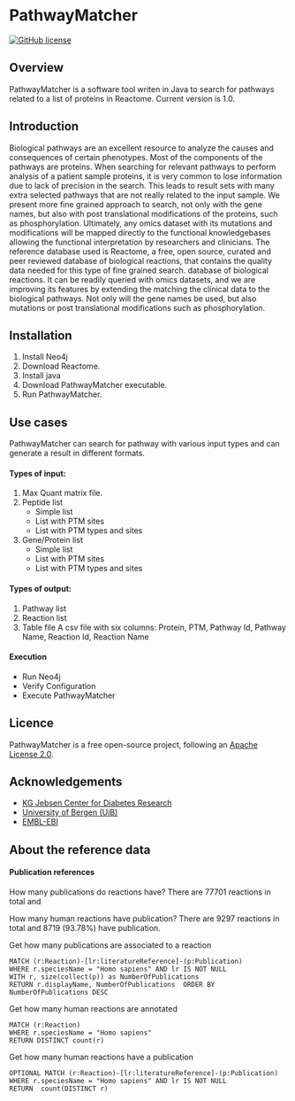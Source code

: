 PathwayMatcher
======

[![GitHub license](http://dmlc.github.io/img/apache2.svg)](https://github.com/LuisFranciscoHS/PathwayMatcher/blob/master/LICENSE.txt)

## Overview

PathwayMatcher is a software tool writen in Java to search for pathways related to a list of proteins in Reactome. Current version is 1.0.

## Introduction

Biological pathways are an excellent resource to analyze the causes and consequences of certain phenotypes. Most of the components of the pathways are proteins. When searching for relevant pathways to perform analysis of a patient sample proteins, it is very common to lose information due to lack of precision in the search. This leads to result sets with many extra selected pathways that are not really related to the input sample.  We present more fine grained approach to search, not only with the gene names, but also with post translational modifications of the proteins, such as phosphorylation. Ultimately, any omics dataset with its mutations and modifications will be mapped directly to the functional knowledgebases allowing the functional interpretation by researchers and clinicians. The reference database used is Reactome, a free, open source, curated and peer reviewed database of biological reactions, that contains the quality data needed for this type of fine grained search.
 database of biological reactions. It can be readily queried with omics datasets, and we are improving its features by extending the matching the clinical data to the biological pathways. 
Not only will the gene names be used, but also mutations or post translational modifications such as phosphorylation. 

## Installation

1. Install Neo4j
1. Download Reactome.
1. Install java 
1. Download PathwayMatcher executable.
1. Run PathwayMatcher.

## Use cases

PathwayMatcher can search for pathway with various input types and can generate a result in different formats. 

#### Types of input:

1. Max Quant matrix file.
1. Peptide list
    * Simple list
    * List with PTM sites
    * List with PTM types and sites
1. Gene/Protein list
    * Simple list
    * List with PTM sites
    * List with PTM types and sites


#### Types of output:

1. Pathway list
1. Reaction list
1. Table file
A csv file with six columns: Protein, PTM, Pathway Id, Pathway Name, Reaction Id, Reaction Name

#### Execution

* Run Neo4j
* Verify Configuration
* Execute PathwayMatcher

[//]: # (## Examples)



[//]: # (## Configuration)



[//]: # (## Modify and contribute)



## Licence

PathwayMatcher is a free open-source project, following an [Apache License 2.0](https://github.com/LuisFranciscoHS/PathwaySearch/blob/master/LICENSE.txt "Apache Licence"). 

## Acknowledgements

* [KG Jebsen Center for Diabetes Research](http://www.uib.no/en/diabetes "KG Jebsen Center for Diabetes Research Homepage")
* [University of Bergen (UiB)](http://www.uib.no/en "UiB's Homepage")
* [EMBL-EBI](http://www.ebi.ac.uk/ "EBI's Homepage")

[//]: # (## Cites)

## About the reference data

#### Publication references

How many publications do reactions have?
There are 77701 reactions in total and 

How many human reactions have publication?
There are 9297 reactions in total and 8719 (93.78%) have publication.

Get how many publications are associated to a reaction
~~~~
MATCH (r:Reaction)-[lr:literatureReference]-(p:Publication) 
WHERE r.speciesName = "Homo sapiens" AND lr IS NOT NULL
WITH r, size(collect(p)) as NumberOfPublications
RETURN r.displayName, NumberOfPublications  ORDER BY NumberOfPublications DESC
~~~~

Get how many human reactions are annotated
~~~~
MATCH (r:Reaction)
WHERE r.speciesName = "Homo sapiens"
RETURN DISTINCT count(r)
~~~~

Get how many human reactions have a publication
~~~~
OPTIONAL MATCH (r:Reaction)-[lr:literatureReference]-(p:Publication) 
WHERE r.speciesName = "Homo sapiens" AND lr IS NOT NULL
RETURN  count(DISTINCT r)
~~~~